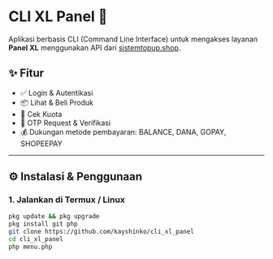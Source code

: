 # CLI XL Panel 🔧

Aplikasi berbasis CLI (Command Line Interface) untuk mengakses layanan **Panel XL** menggunakan API dari [sistemtopup.shop](https://documenter.getpostman.com/view/39278086/2sB2xBEAWQ).

## ✨ Fitur

- ✅ Login & Autentikasi
- 📦 Lihat & Beli Produk
- 🔄 Cek Kuota
- 🔐 OTP Request & Verifikasi
- 💰 Dukungan metode pembayaran: BALANCE, DANA, GOPAY, SHOPEEPAY

---

## ⚙️ Instalasi & Penggunaan

### 1. Jalankan di Termux / Linux

```bash
pkg update && pkg upgrade
pkg install git php
git clone https://github.com/kayshinko/cli_xl_panel
cd cli_xl_panel
php menu.php
